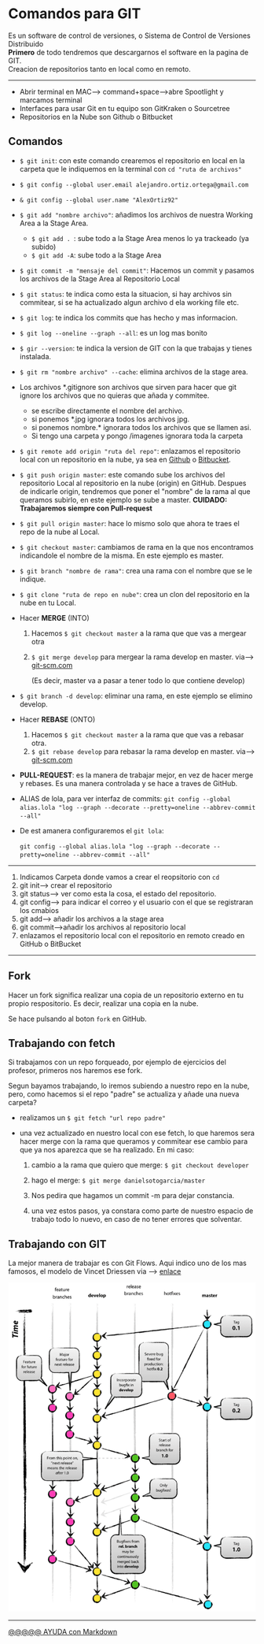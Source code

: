 # Comandos para GIT

Es un software de control de versiones, o Sistema de Control de Versiones Distribuido  
**Primero** de todo tendremos que descargarnos el software en la pagina de GIT.  
Creacion de repositorios tanto en local como en remoto.

---

- Abrir terminal en MAC--> command+space-->abre Spootlight y marcamos terminal
- Interfaces para usar Git en tu equipo son GitKraken o Sourcetree
- Repositorios en la Nube son Github o Bitbucket

## Comandos

- `$ git init`: con este comando crearemos el repositorio en local en la carpeta que le indiquemos en la terminal con `cd "ruta de archivos"`

- `$ git config --global user.email alejandro.ortiz.ortega@gmail.com`

- `& git config --global user.name "AlexOrtiz92"`

- `$ git add "nombre archivo"`: añadimos los archivos de nuestra Working Area a la Stage Area.

  - `$ git add . `: sube todo a la Stage Area menos lo ya trackeado (ya subido)
  - `$ git add -A`: sube todo a la Stage Area

- `$ git commit -m "mensaje del commit"`: Hacemos un commit y pasamos los archivos de la Stage Area al Repositorio Local

- `$ git status`: te indica como esta la situacion, si hay archivos sin commitear, si se ha actualizado algun archivo d ela working file etc.

- `$ git log`: te indica los commits que has hecho y mas informacion.

- `$ git log --oneline --graph --all`: es un log mas bonito

- `$ gir --version`: te indica la version de GIT con la que trabajas y tienes instalada.

- `$ git rm "nombre archivo" --cache`: elimina archivos de la stage area.

- Los archivos \*.gitignore son archivos que sirven para hacer que git ignore los archivos que no quieras que añada y commitee.

  - se escribe directamente el nombre del archivo.
  - si ponemos \*.jpg ignorara todos los archivos jpg.
  - si ponemos nombre.\* ignorara todos los archivos que se llamen asi.
  - Si tengo una carpeta y pongo /imagenes ignorara toda la carpeta

- `$ git remote add origin "ruta del repo"`: enlazamos el repositorio local con un repositorio en la nube, ya sea en [Github](https://github.com/AlexOrtiz92) o [Bitbucket](https://bitbucket.org/dashboard/overview).

- `$ git push origin master`: este comando sube los archivos del repositorio Local al repositorio en la nube (origin) en GitHub. Despues de indicarle origin, tendremos que poner el "nombre" de la rama al que queramos subirlo, en este ejemplo se sube a master. **CUIDADO: Trabajaremos siempre con Pull-request**

- `$ git pull origin master`: hace lo mismo solo que ahora te traes el repo de la nube al Local.

- `$ git checkout master`: cambiamos de rama en la que nos encontramos indicandole el nombre de la misma. En este ejemplo es master.

- `$ git branch "nombre de rama"`: crea una rama con el nombre que se le indique.

- `$ git clone "ruta de repo en nube"`: crea un clon del repositorio en la nube en tu Local.

- Hacer **MERGE** (INTO)

  1. Hacemos `$ git checkout master` a la rama que que vas a mergear otra
  2. `$ git merge develop` para mergear la rama develop en master.
     via--> [git-scm.com](https://git-scm.com/book/en/v2/Git-Branching-Basic-Branching-and-Merging)

     (Es decir, master va a pasar a tener todo lo que contiene develop)

- `$ git branch -d develop`: eliminar una rama, en este ejemplo se elimino develop.

- Hacer **REBASE** (ONTO)

  1. Hacemos `$ git checkout master` a la rama que que vas a rebasar otra.
  2. `$ git rebase develop` para rebasar la rama develop en master.
     via--> [git-scm.com](https://git-scm.com/docs/git-rebase)

- **PULL-REQUEST**: es la manera de trabajar mejor, en vez de hacer merge y rebases. Es una manera controlada y se hace a traves de GitHub.

- ALIAS de lola, para ver interfaz de commits: `git config --global alias.lola "log --graph --decorate --pretty=oneline --abbrev-commit --all"`

- De est amanera configuraremos el `git lola`:

  `git config --global alias.lola "log --graph --decorate --pretty=oneline --abbrev-commit --all" `

---

1. Indicamos Carpeta donde vamos a crear el reopsitorio con `cd`
2. git init--> crear el repositorio
3. git status--> ver como esta la cosa, el estado del repositorio.
4. git config--> para indicar el correo y el usuario con el que se registraran los cmabios
5. git add--> añadir los archivos a la stage area
6. git commit-->añadir los archivos al repositorio local
7. enlazamos el repositorio local con el repositorio en remoto creado en GitHub o BitBucket

---

## Fork

Hacer un fork significa realizar una copia de un repositorio externo en tu propio respositorio. Es decir, realizar una copia en la nube.

Se hace pulsando al boton `fork` en GitHub.

## T**rabajando con fetch**

Si trabajamos con un repo forqueado, por ejemplo de ejercicios del profesor, primeros nos haremos ese fork.

Segun bayamos trabajando, lo iremos subiendo a nuestro repo en la nube, pero, como hacemos si el repo "padre" se actualiza y añade una nueva carpeta?

- realizamos un `$ git fetch "url repo padre"`

- una vez actualizado en nuestro local con ese fetch, lo que haremos sera hacer merge con la rama que queramos y commitear ese cambio para que ya nos aparezca que se ha realizado. En mi caso:

  1. cambio a la rama que quiero que merge: `$ git checkout developer`

  2. hago el merge: `$ git merge danielsotogarcia/master`

  3. Nos pedira que hagamos un commit -m para dejar constancia.

  4. una vez estos pasos, ya constara como parte de nuestro espacio de trabajo todo lo nuevo, en caso de no tener errores que solventar.

## Trabajando con GIT

La mejor manera de trabajar es con Git Flows. Aqui indico uno de los mas famosos, el modelo de Vincet Driessen via --> [enlace](https://nvie.com/posts/a-successful-git-branching-model/)

![Vincet Driessen gitflowVincet Driessen](imagenes_md/Vincent_Driessen-GitFlow_md.png "Vincet Driessen gitflowVincet Driessen")

---

[@@@@@ AYUDA con Markdown](https://markdown.es/sintaxis-markdown/)
